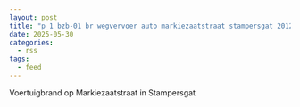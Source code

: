 ```yaml
---
layout: post
title: "p 1 bzb-01 br wegvervoer auto markiezaatstraat stampersgat 201234"
date: 2025-05-30
categories: 
  - rss
tags: 
  - feed
---
```


Voertuigbrand op Markiezaatstraat in Stampersgat
